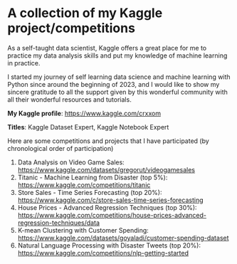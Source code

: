 # A collection of my Kaggle project/competitions

As a self-taught data scientist, Kaggle offers a great place for me to practice my data analysis skills and put my knowledge of machine learning in practice. 

I started my journey of self learning data science and machine learning with Python since around the beginning of 2023, and I would like to show my sincere gratitude to all the support given by this wonderful community with all their wonderful resources and tutorials.

**My Kaggle profile**: https://www.kaggle.com/crxxom

**Titles**: Kaggle Dataset Expert, Kaggle Notebook Expert


Here are some competitions and projects that I have participated (by chronological order of participation)

1. Data Analysis on Video Game Sales: https://www.kaggle.com/datasets/gregorut/videogamesales
2. Titanic - Machine Learning from Disaster (top 5%): https://www.kaggle.com/competitions/titanic
3. Store Sales - Time Series Forecasting (top 20%): https://www.kaggle.com/c/store-sales-time-series-forecasting
4. House Prices - Advanced Regression Techniques (top 30%): https://www.kaggle.com/competitions/house-prices-advanced-regression-techniques/data
5. K-mean Clustering with Customer Spending: https://www.kaggle.com/datasets/goyaladi/customer-spending-dataset
6. Natural Language Processing with Disaster Tweets (top 20%): https://www.kaggle.com/competitions/nlp-getting-started
